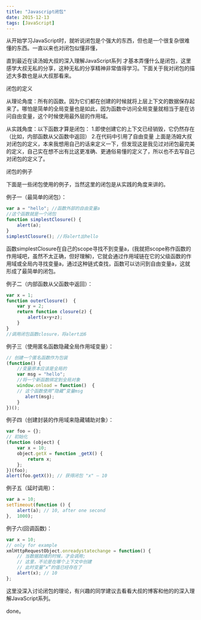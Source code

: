 ```yaml
---
title: "Javascript闭包"
date: 2015-12-13
tags: [JavaScript]
---
```



从开始学习JavaScript时，就听说闭包是个强大的东西，但也是一个很复杂很难懂的东西。一直以来也对闭包似懂非懂，

直到最近在读汤姆大叔的深入理解JavaScript系列 才基本弄懂什么是闭包，这里感学大叔无私的分享，这种无私的分享精神非常值得学习。下面关于我对闭包的描述大多数也是从大叔那看来。

<!-- more -->

闭包的定义

从理论角度：所有的函数。因为它们都在创建的时候就将上层上下文的数据保存起来了。哪怕是简单的全局变量也是如此，因为函数中访问全局变量就相当于是在访问自由变量，这个时候使用最外层的作用域。

从实践角度：以下函数才算是闭包：
             1.即使创建它的上下文已经销毁，它仍然存在（比如，内部函数从父函数中返回）
             2.在代码中引用了自由变量
上面是汤姆大叔对闭包的定义，本来我想用自己的话来定义一下，但发现这是我见过对闭包最完美的定义，自己实在想不出有比这更准确、更通俗易懂的定义了，所以也不去写自己对闭包的定义了。

闭包的例子

下面是一些闭包使用的例子，当然这里的闭包是从实践的角度来讲的。

例子一（最简单的闭包）：

``` js
var a = "hello"; //函数外部的自由变量a
//这个函数就是一个闭包
function simplestClosure() {
    alert(a);
}
simplestClosure(); //将alert出hello
```

函数simplestClosure在自己的scope寻找不到变量a，(我就把scope称作函数的作用域吧，虽然不太正确，但好理解)，它就会通过作用域链在它的父级函数的作用域或全局内寻找变量a，通过这种链式查找，函数可以访问到自由变量a，这就形成了最简单的闭包。

例子二（内部函数从父函数中返回）：

``` js
var x = 1;
function outerClosure()  {
    var y = 2;
    return function closure(z) {
        alert(x+y+z);
    }
}
//调用闭包函数closure，将alert出6
```

例子三（使用匿名函数隐藏全局作用域变量）：

``` js
// 创建一个匿名函数作为包装
(function() {
    //变量原本应该是全局的
    var msg = "hello";
    //将一个新函数绑定到全局对象
    window.onload = function()  {
    // 这个函数使用“隐藏”变量msg
       alert(msg);
    }
})();
```

例子四（创建封装的作用域来隐藏辅助对象）：

``` js
var foo = {};
// 初始化
(function (object) {
    var x = 10;
    object.getX = function _getX() {
        return x;
    };
})(foo);
alert(foo.getX()); // 获得闭包 "x" – 10
```

例子五（延时调用）：

``` js
var a = 10;
setTimeout(function () {
    alert(a); // 10, after one second
},  1000);
```

例子六(回调函数)：

``` js
var x = 10;
// only for example
xmlHttpRequestObject.onreadystatechange = function() {
    // 当数据就绪的时候，才会调用;
    // 这里，不论是在哪个上下文中创建
    // 此时变量“x”的值已经存在了
    alert(x); // 10
};
```

这里没深入讨论闭包的理论，有兴趣的同学建议去看看大叔的博客和他的的深入理解JavaScript系列。

done。

